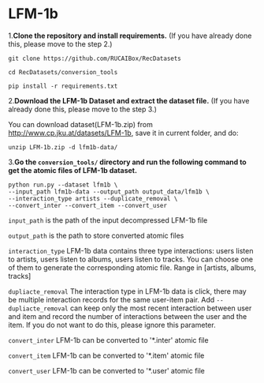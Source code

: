 # LFM-1b

1.**Clone the repository and install requirements.** 
(If you have already done this, please move to the step 2.)

```
git clone https://github.com/RUCAIBox/RecDatasets

cd RecDatasets/conversion_tools

pip install -r requirements.txt
```

2.**Download the LFM-1b Dataset and extract the dataset file.**
(If you have already done this, please move to the step 3.)

You can download dataset(LFM-1b.zip) from http://www.cp.jku.at/datasets/LFM-1b, 
save it in current folder, and do:

```
unzip LFM-1b.zip -d lfm1b-data/
```

3.**Go the ``conversion_tools/`` directory 
and run the following command to get the atomic files of LFM-1b dataset.**

```
python run.py --dataset lfm1b \ 
--input_path lfm1b-data --output_path output_data/lfm1b \
--interaction_type artists --duplicate_removal \ 
--convert_inter --convert_item --convert_user
```

`input_path` is the path of the input decompressed LFM-1b file

`output_path` is the path to store converted atomic files

`interaction_type` LFM-1b data contains three type interactions: users listen to artists, 
users listen to albums, users listen to tracks. You can choose one of them to generate 
the corresponding atomic file. Range in [artists, albums, tracks]
 
 `dupliacte_removal` The interaction type in LFM-1b data is click, 
 there may be multiple interaction records for the same user-item pair. Add `--dupliacte_removal` can 
 keep only the most recent interaction between user and item and 
 record the number of interactions between the user and the item. 
 If you do not want to do this, please ignore this parameter.
 
 `convert_inter` LFM-1b can be converted to '*.inter' atomic file

 `convert_item` LFM-1b can be converted to '*.item' atomic file

 `convert_user` LFM-1b can be converted to '*.user' atomic file
